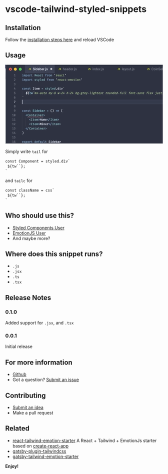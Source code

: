 # vscode-tailwind-styled-snippets

## Installation

Follow the [installation steps here](https://marketplace.visualstudio.com/items?itemName=muhajirframe.tailwind-styled-snippets) and reload VSCode

## Usage

![demo](./docs/demo.gif)

Simply write `tail`
for

```
const Component = styled.div`
 ${tw``};
`
```

and `tailc` for

```
const className = css`
 ${tw``};
`
```

## Who should use this?

- [Styled Components User](https://styled-components.com/docs/faqs)
- [EmotionJS User](https://github.com/emotion-js/emotion)
- And maybe more?

## Where does this snippet runs?

- `.js`
- `.jsx`
- `.ts`
- `.tsx`

## Release Notes

### 0.1.0

Added support for `.jsx`, and `.tsx`

### 0.0.1

Initial release

## For more information

- [Github](https://github.com/muhajirframe/vscode-tailwind-styled-snippets)
- Got a question? [Submit an issue](https://github.com/muhajirframe/vscode-tailwind-styled-snippets/issues/new)

## Contributing

- [Submit an idea](https://github.com/muhajirframe/vscode-tailwind-styled-snippets/issues/new)
- Make a pull request

## Related

- [react-tailwind-emotion-starter](https://github.com/muhajirframe/react-tailwind-emotion-starter) A React + Tailwind + EmotionJs starter based on [create-react-app](https://github.com/facebook/create-react-app)
- [gatsby-plugin-tailwindcss](https://github.com/muhajirframe/gatsby-plugin-tailwincss)
- [gatsby-tailwind-emotion-starter](https://github.com/muhajirframe/gatsby-tailwind-emotion-starter)

**Enjoy!**
